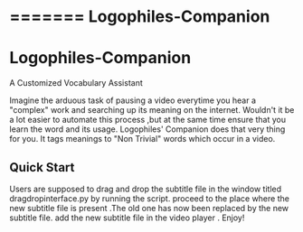 
=======
Logophiles-Companion
=======

# Logophiles-Companion
A Customized Vocabulary Assistant

Imagine the arduous task of pausing a video everytime you hear a "complex" work and searching up its meaning on the internet. Wouldn't it be a lot easier to automate this process ,but at the same time ensure that you learn the word and its usage.
Logophiles' Companion does that very thing for you. It tags meanings to "Non Trivial" words which occur in a video. 

Quick Start
---------------

Users are supposed to drag and drop the subtitle file in the window titled dragdropinterface.py by running the script.
proceed to the place where the new subtitle file is present .The old one has now been replaced by the new subtitle file.
add the new subtitle file in the video player . 
Enjoy!

